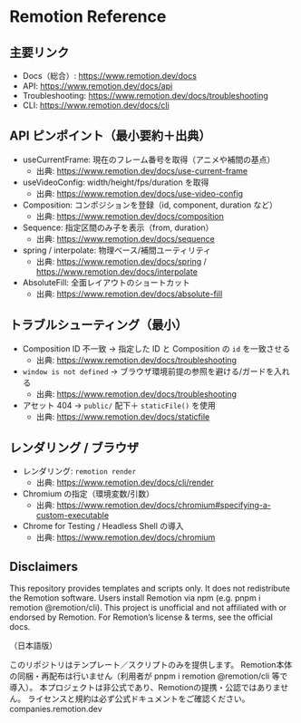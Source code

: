 # Remotion Reference

## 主要リンク
- Docs（総合）: https://www.remotion.dev/docs
- API: https://www.remotion.dev/docs/api
- Troubleshooting: https://www.remotion.dev/docs/troubleshooting
- CLI: https://www.remotion.dev/docs/cli

## API ピンポイント（最小要約＋出典）
- useCurrentFrame: 現在のフレーム番号を取得（アニメや補間の基点）
  - 出典: https://www.remotion.dev/docs/use-current-frame
- useVideoConfig: width/height/fps/duration を取得
  - 出典: https://www.remotion.dev/docs/use-video-config
- Composition: コンポジションを登録（id, component, duration など）
  - 出典: https://www.remotion.dev/docs/composition
- Sequence: 指定区間のみ子を表示（from, duration）
  - 出典: https://www.remotion.dev/docs/sequence
- spring / interpolate: 物理ベース/補間ユーティリティ
  - 出典: https://www.remotion.dev/docs/spring / https://www.remotion.dev/docs/interpolate
- AbsoluteFill: 全面レイアウトのショートカット
  - 出典: https://www.remotion.dev/docs/absolute-fill

## トラブルシューティング（最小）
- Composition ID 不一致 → 指定した ID と Composition の `id` を一致させる
  - 出典: https://www.remotion.dev/docs/troubleshooting
- `window is not defined` → ブラウザ環境前提の参照を避ける/ガードを入れる
  - 出典: https://www.remotion.dev/docs/troubleshooting
- アセット 404 → `public/` 配下＋ `staticFile()` を使用
  - 出典: https://www.remotion.dev/docs/staticfile

## レンダリング / ブラウザ
- レンダリング: `remotion render`
  - 出典: https://www.remotion.dev/docs/cli/render
- Chromium の指定（環境変数/引数）
  - 出典: https://www.remotion.dev/docs/chromium#specifying-a-custom-executable
- Chrome for Testing / Headless Shell の導入
  - 出典: https://www.remotion.dev/docs/chromium


## Disclaimers
This repository provides templates and scripts only.
It does not redistribute the Remotion software.
Users install Remotion via npm (e.g. pnpm i remotion @remotion/cli).
This project is unofficial and not affiliated with or endorsed by Remotion.
For Remotion’s license & terms, see the official docs.

（日本語版）

このリポジトリはテンプレート／スクリプトのみを提供します。
Remotion本体の同梱・再配布は行いません（利用者が pnpm i remotion @remotion/cli 等で導入）。
本プロジェクトは非公式であり、Remotionの提携・公認ではありません。
ライセンスと規約は必ず公式ドキュメントをご確認ください。
companies.remotion.dev
